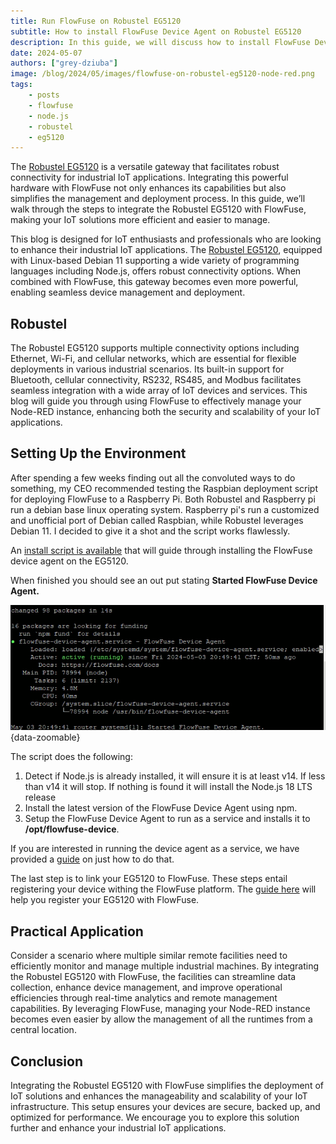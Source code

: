 ```yaml
---
title: Run FlowFuse on Robustel EG5120
subtitle: How to install FlowFuse Device Agent on Robustel EG5120
description: In this guide, we will discuss how to install FlowFuse Device agent on Robustel EG5120.
date: 2024-05-07
authors: ["grey-dziuba"]
image: /blog/2024/05/images/flowfuse-on-robustel-eg5120-node-red.png
tags:
    - posts
    - flowfuse
    - node.js
    - robustel
    - eg5120
---
```


The [Robustel EG5120](https://www.robustel.com/product/eg5120-industrial-edge-computing-gateway/) is a versatile gateway that facilitates robust connectivity for industrial IoT applications. Integrating this powerful hardware with FlowFuse not only enhances its capabilities but also simplifies the management and deployment process. In this guide, we’ll walk through the steps to integrate the Robustel EG5120 with FlowFuse, making your IoT solutions more efficient and easier to manage.

<!--more-->


This blog is designed for IoT enthusiasts and professionals who are looking to enhance their industrial IoT applications. The [Robustel EG5120](https://www.robustel.com/product/eg5120-industrial-edge-computing-gateway/), equipped with Linux-based Debian 11 supporting a wide variety of programming languages including Node.js, offers robust connectivity options. When combined with FlowFuse, this gateway becomes even more powerful, enabling seamless device management and deployment. 


## Robustel

The Robustel EG5120 supports multiple connectivity options including Ethernet, Wi-Fi, and cellular networks, which are essential for flexible deployments in various industrial scenarios. Its built-in support for Bluetooth, cellular connectivity, RS232, RS485, and Modbus facilitates seamless integration with a wide array of IoT devices and services. This blog will guide you through using FlowFuse to effectively manage your Node-RED instance, enhancing both the security and scalability of your IoT applications.


## Setting Up the Environment

After spending a few weeks finding out all the convoluted ways to do something, my CEO recommended testing the Raspbian deployment script for deploying FlowFuse to a Raspberry Pi.  Both Robustel and Raspberry pi run a debian base linux operating system.  Raspberry pi's run a customized and unofficial port of Debian called Raspbian, while Robustel leverages Debian 11.  I decided to give it a shot and the script works flawlessly.  
  
An [install script is available](/docs/hardware/raspbian/#installing-the-device-agent) that will guide through installing the FlowFuse device agent on the EG5120.  

When finished you should see an out put stating **Started FlowFuse Device Agent.**

!["Started FlowFuse Device Agent"](./images/flowfuse-on-robustel-eg5120-installation-complete.png "Screenshot displaying completion of installation"){data-zoomable}

The script does the following:

1. Detect if Node.js is already installed, it will ensure it is at least v14. If less than v14 it will stop. If nothing is found it will install the Node.js 18 LTS release
2. Install the latest version of the FlowFuse Device Agent using npm.
3. Setup the FlowFuse Device Agent to run as a service and installs it to **/opt/flowfuse-device**.

If you are interested in running the device agent as a service, we have provided a [guide](/docs/hardware/raspbian/#running-as-a-service) on just how to do that.

The last step is to link your EG5120 to FlowFuse.  These steps entail registering your device withing the FlowFuse platform.  The [guide here](/docs/device-agent/quickstart/) will help you register your EG5120 with FlowFuse.

## Practical Application
Consider a scenario where multiple similar remote facilities need to efficiently monitor and manage multiple industrial machines. By integrating the Robustel EG5120 with FlowFuse, the facilities can streamline data collection, enhance device management, and improve operational efficiencies through real-time analytics and remote management capabilities. By leveraging FlowFuse, managing your Node-RED instance becomes even easier by allow the management of all the runtimes from a central location.  


## Conclusion
Integrating the Robustel EG5120 with FlowFuse simplifies the deployment of IoT solutions and enhances the manageability and scalability of your IoT infrastructure. This setup ensures your devices are secure, backed up, and optimized for performance. We encourage you to explore this solution further and enhance your industrial IoT applications.




